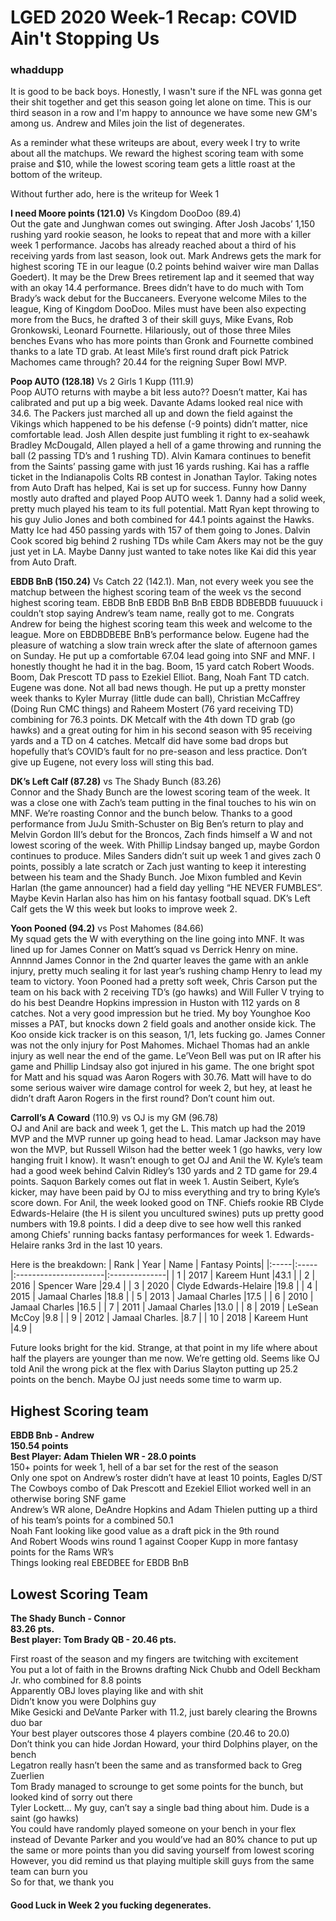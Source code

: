 # LGED 2020 Week-1 Recap: COVID Ain't Stopping Us

### whaddupp

It is good to be back boys. Honestly, I wasn't sure if the NFL was gonna get their shit together and get this season going let alone on time. This is our third season in a row and I'm happy to announce we have some new GM's among us. Andrew and Miles join the list of degenerates. 


As a reminder what these writeups are about, every week I try to write about all the matchups. We reward the highest scoring team with some praise and $10, while the lowest scoring team gets a little roast at the bottom of the writeup.


Without further ado, here is the writeup for Week 1

**I need Moore points (121.0)** Vs Kingdom DooDoo (89.4)\
Out the gate and Junghwan comes out swinging. After Josh Jacobs’ 1,150 rushing yard rookie season, he looks to repeat that and more with a killer week 1 performance. Jacobs has already reached about a third of his receiving yards from last season, look out. Mark Andrews gets the mark for highest scoring TE in our league (0.2 points behind waiver wire man Dallas Goedert). It may be the Drew Brees retirement lap and it seemed that way with an okay 14.4 performance. Brees didn’t have to do much with Tom Brady’s wack debut for the Buccaneers. Everyone welcome Miles to the league, King of Kingdom DooDoo. Miles must have been also expecting more from the Bucs, he drafted 3 of their skill guys, Mike Evans, Rob Gronkowski, Leonard Fournette. Hilariously, out of those three Miles benches Evans who has more points than Gronk and Fournette combined thanks to a late TD grab. At least Mile’s first round draft pick Patrick Machomes came through? 20.44 for the reigning Super Bowl MVP.


**Poop AUTO (128.18)** Vs 2 Girls 1 Kupp (111.9)\
Poop AUTO returns with maybe a bit less auto?? Doesn’t matter, Kai has calibrated and put up a big week. Davante Adams looked real nice with 34.6. The Packers just marched all up and down the field against the Vikings which happened to be his defense (-9 points) didn’t matter, nice comfortable lead. Josh Allen despite just fumbling it right to ex-seahawk Bradley McDougald, Allen played a hell of a game throwing and running the ball (2 passing TD’s and 1 rushing TD). Alvin Kamara continues to benefit from the Saints’ passing game with just 16 yards rushing. Kai has a raffle ticket in the Indianapolis Colts RB contest in Jonathan Taylor. Taking notes from Auto Draft has helped, Kai is set up for success. Funny how Danny mostly auto drafted and played Poop AUTO week 1.  Danny had a solid week, pretty much played his team to its full potential. Matt Ryan kept throwing to his guy Julio Jones and both combined for 44.1 points against the Hawks. Matty Ice had 450 passing yards with 157 of them going to Jones. Dalvin Cook scored big behind 2 rushing TDs while Cam Akers may not be the guy just yet in LA. Maybe Danny just wanted to take notes like Kai did this year from Auto Draft.

**EBDB BnB (150.24)** Vs Catch 22 (142.1). 
Man, not every week you see the matchup between the highest scoring team of the week vs the second highest scoring team. EBDB BnB EBDB BnB BnB EBDB BDBEBDB fuuuuuck i couldn’t stop saying Andrew’s team name, really got to me. Congrats Andrew for being the highest scoring team this week and welcome to the league. More on EBDBDBEBE BnB’s performance below. Eugene had the pleasure of watching a slow train wreck after the slate of afternoon games on Sunday. He put up a comfortable 67.04 lead going into SNF and MNF. I honestly thought he had it in the bag. Boom, 15 yard catch Robert Woods. Boom, Dak Prescott TD pass to Ezekiel Elliot. Bang, Noah Fant TD catch. Eugene was done. Not all bad news though. He put up a pretty monster week thanks to Kyler Murray (little dude can ball), Christian McCaffrey (Doing Run CMC things) and Raheem Mostert (76 yard receiving TD) combining for 76.3 points. DK Metcalf with the 4th down TD grab (go hawks) and a great outing for him in his second season with 95 receiving yards and a TD on 4 catches. Metcalf did have some bad drops but hopefully that’s COVID’s fault for no pre-season and less practice. Don’t give up Eugene, not every loss will sting this bad.

**DK’s Left Calf (87.28)** vs The Shady Bunch (83.26)</br>
Connor and the Shady Bunch are the lowest scoring team of the week. It was a close one with Zach’s team putting in the final touches to his win on MNF. We’re roasting Connor and the bunch below. Thanks to a good performance from JuJu Smith-Schuster on Big Ben’s return to play and Melvin Gordon III’s debut for the Broncos, Zach finds himself a W and not lowest scoring of the week. With Phillip Lindsay banged up, maybe Gordon continues to produce. Miles Sanders didn’t suit up week 1 and gives zach 0 points, possibly a late scratch or Zach just wanting to keep it interesting between his team and the Shady Bunch. Joe Mixon fumbled and Kevin Harlan (the game announcer) had a field day yelling “HE NEVER FUMBLES”. Maybe Kevin Harlan also has him on his fantasy football squad. DK’s Left Calf gets the W this week but looks to improve week 2.

**Yoon Pooned (94.2)** vs Post Mahomes (84.66)</br>
My squad gets the W with everything on the line going into MNF. It was lined up for James Conner on Matt’s squad vs Derrick Henry on mine. Annnnd James Connor in the 2nd quarter leaves the game with an ankle injury, pretty much sealing it for last year’s rushing champ Henry to lead my team to victory. Yoon Pooned had a pretty soft week, Chris Carson put the team on his back with 2 receiving TD’s (go hawks) and Will Fuller V trying to do his best Deandre Hopkins impression in Huston with 112 yards on 8 catches. Not a very good impression but he tried. My boy Younghoe Koo misses a PAT, but knocks down 2 field goals and another onside kick. The Koo onside kick tracker is on this season, 1/1, lets fucking go. James Conner was not the only injury for Post Mahomes. Michael Thomas had an ankle injury as well near the end of the game. Le’Veon Bell was put on IR after his game and Phillip Lindsay also got injured in his game. The one bright spot for Matt and his squad was Aaron Rogers with 30.76. Matt will have to do some serious waiver wire damage control for week 2, but hey, at least he didn’t draft Aaron Rogers in the first round? Don’t count him out.

**Carroll’s A Coward** (110.9) vs OJ is my GM (96.78)</br>
OJ and Anil are back and week 1, get the L. This match up had the 2019 MVP and the MVP runner up going head to head. Lamar Jackson may have won the MVP, but Russell Wilson had the better week 1 (go hawks, very low hanging fruit I know). It wasn’t enough to get OJ and Anil the W. Kyle’s team had a good week behind Calvin Ridley’s 130 yards and 2 TD game for 29.4 points. Saquon Barkely comes out flat in week 1. Austin Seibert, Kyle’s kicker, may have been paid by OJ to miss everything and try to bring Kyle’s score down. For Anil, the week looked good on TNF. Chiefs rookie RB Clyde Edwards-Helaire (the H is silent you uncultured swines) puts up pretty good numbers with 19.8 points. I did a deep dive to see how well this ranked among Chiefs' running backs fantasy performances for week 1. Edwards-Helaire ranks 3rd in the last 10 years. 

Here is the breakdown:
| Rank | Year | Name                  | Fantasy Points|
|:-----|:-----|:----------------------|:--------------|
| 1    | 2017 | Kareem Hunt           |43.1           |
| 2    | 2016 | Spencer Ware          |29.4           |
| 3    | 2020 | Clyde Edwards-Helaire |19.8           |
| 4    | 2015 | Jamaal Charles        |18.8           |
| 5    | 2013 | Jamaal Charles        |17.5           |
| 6    | 2010 | Jamaal Charles        |16.5           |
| 7    | 2011 | Jamaal Charles        |13.0           |
| 8    | 2019 | LeSean McCoy          |9.8            |
| 9    | 2012 | Jamaal Charles.       |8.7            |
| 10   | 2018 | Kareem Hunt           |4.9            |

Future looks bright for the kid. Strange, at that point in my life where about half the players are younger than me now. We’re getting old. Seems like OJ told Anil the wrong pick at the flex with Darius Slayton putting up 25.2 points on the bench. Maybe OJ just needs some time to warm up.



## Highest Scoring team
**EBDB Bnb - Andrew**</br>
**150.54 points**</br>
**Best Player: Adam Thielen WR - 28.0 points** </br>
150+ points for week 1, hell of a bar set for the rest of the season</br>
Only one spot on Andrew’s roster didn’t have at least 10 points, Eagles D/ST</br>
The Cowboys combo of Dak Prescott and Ezekiel Elliot worked well in an otherwise boring SNF game</br>
Andrew’s WR alone, DeAndre Hopkins and Adam Thielen putting up a third of his team’s points for a combined 50.1</br>
Noah Fant looking like good value as a draft pick in the 9th round</br>
And Robert Woods wins round 1 against Cooper Kupp in more fantasy points for the Rams WR’s</br>
Things looking real EBEDBEE for EBDB BnB</br>


## Lowest Scoring Team
**The Shady Bunch - Connor**</br>
**83.26 pts.**</br>
**Best player: Tom Brady QB - 20.46 pts.**</br>

First roast of the season and my fingers are twitching with excitement</br>
You put a lot of faith in the Browns drafting Nick Chubb and Odell Beckham Jr. who combined for 8.8 points</br>
Apparently OBJ loves playing like and with shit</br>
Didn’t know you were Dolphins guy</br>
Mike Gesicki and DeVante Parker with 11.2, just barely clearing the Browns duo bar</br>
Your best player outscores those 4 players combine (20.46 to 20.0)</br>
Don’t think you can hide Jordan Howard, your third Dolphins player, on the bench</br>
Legatron really hasn’t been the same and as transformed back to Greg Zuerlien</br>
Tom Brady managed to scrounge to get some points for the bunch, but looked kind of sorry out there</br>
Tyler Lockett… My guy, can’t say a single bad thing about him. Dude is a saint (go hawks)</br>
You could have randomly played someone on your bench in your flex instead of Devante Parker and you would’ve had an 80% chance to put up the same or more points than you did saving yourself from lowest scoring</br>
However, you did remind us that playing multiple skill guys from the same team can burn you</br>
So for that, we thank you</br>


#### Good Luck in Week 2 you fucking degenerates.
